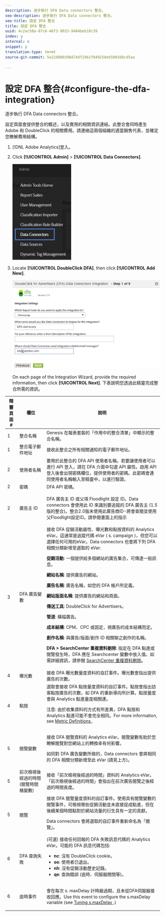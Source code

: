 ```yaml
---
description: 逐步執行 DFA Data connectors 整合。
seo-description: 逐步執行 DFA Data connectors 整合。
seo-title: 設定 DFA 整合
title: 設定 DFA 整合
uuid: 4c2ac58a-87c6-46f3-9033-9404beb18c39
index: y
internal: n
snippet: y
translation-type: tm+mt
source-git-commit: 5e22d080398d74df29b1f849258e6500168cd5aa

---
```



# 設定 DFA 整合{#configure-the-dfa-integration}

逐步執行 DFA Data connectors 整合。

設定頁面會提供整合的概述，以及實用的相關資訊連結。此整合會同時產生 Adobe 和 DoubleClick 的相關費用。請連絡這兩個組織的適當銷售代表，並確定您瞭解費用結構。

1. [!DNL Adobe Analytics]登入。
1. Click **[!UICONTROL Admin]** &gt; **[!UICONTROL Data Connectors]**.

   ![](assets/data_connectors.png)

1. Locate **[!UICONTROL DoubleClick DFA]**, then click **[!UICONTROL Add New]**.

   ![步驟結果](assets/wizard-01.png)

   On each page of the Integration Wizard, provide the required information, then click **[!UICONTROL Next]**. 下表說明您透過此精靈完成整合所需的資訊。

<table id="table_8F6F7F304C36431DA5FD6E5D54F60FC0"> 
 <thead> 
  <tr> 
   <th colname="col1" class="entry"> 精靈頁面 # </th> 
   <th colname="col2" class="entry"> 欄位 </th> 
   <th colname="col3" class="entry"> 說明 </th> 
  </tr> 
 </thead>
 <tbody> 
  <tr> 
   <td colname="col1"> 1 </td> 
   <td colname="col2"> 整合名稱 </td> 
   <td colname="col3"> Genesis 在報表套裝的「作用中的整合清單」中顯示的整合名稱。 </td> 
  </tr> 
  <tr> 
   <td colname="col1"> 1 </td> 
   <td colname="col2"> 整合電子郵件地址 </td> 
   <td colname="col3"> 接收此整合之所有相關通知的電子郵件地址。 </td> 
  </tr> 
  <tr> 
   <td colname="col1"> 2 </td> 
   <td colname="col2"> 使用者名稱 </td> 
   <td colname="col3"> 要用於此整合的 DFA API 使用者名稱。若要讓使用者可以進行 API 登入，請在 DFA 介面中勾選 API 屬性。啟用 API 登入後會出現密碼欄位，提供使用者的密碼。此密碼會連同使用者名稱輸入至精靈中，以進行驗證。 </td> 
  </tr> 
  <tr> 
   <td colname="col1"> 2 </td> 
   <td colname="col2"> 密碼 </td> 
   <td colname="col3"> DFA API 密碼。 </td> 
  </tr> 
  <tr> 
   <td colname="col1"> 2 </td> 
   <td colname="col2"> 廣告主 ID </td> 
   <td colname="col3"> <p>DFA 廣告主 ID 或父項 Floodlight 設定 ID。Data connectors 會使用此 ID 來識別要追蹤的 DFA 廣告主 (1.5 版的整合)。整合2.0版未使用此廣告商ID-將會查閱並使用父Floodlight設定ID。請參閱畫面上的指示 </p> </td> 
  </tr> 
  <tr> 
   <td colname="col1"> 3 </td> 
   <td colname="col2"> DFA 廣告變數 </td> 
   <td colname="col3"> 接收 DFA 促銷活動屬性、曝光數和點按資料的 Analytics eVar。這通常是追蹤代碼 eVar (<span class="varname"> s. campaign </span>)，但您可以選擇任何可用的eVar。Data connectors 也會將下列 DFA 相關分類新增至選取的 eVar: <p><b>促銷活動</b>: 一個提供給多個網站的廣告集合，可傳達一般訊息。 </p> <p><b>網站名稱</b>: 提供廣告的網站。 </p> <p><b>廣告名稱</b>: 廣告名稱，如您的 DFA 帳戶所定義。 </p> <p><b>網站版面名稱</b>: 提供廣告的網站和頁面。 </p> <p><b>傳送工具</b>: DoubleClick for Advertisers。 </p> <p><b>管道</b>: 橫幅廣告。 </p> <p><b>成本結構</b>: CPM、CPC 或固定，視廣告的成本結構而定。 </p> <p><b>創作名稱</b>: 與廣告/版面/創作 ID 相關聯之創作的名稱。 </p> <p><b>DFA &gt; SearchCenter 重複資料刪除</b>: 指定在 DFA 點進或閱覽發生時，DFA 應在 Searchcenter 變數中放入值。如需詳細資訊，請參閱 <a href="../../dfa-data-connector-analytics/dfa-integration-features.md#concept-ff93289d1662410e98f62c200394b3e3" format="dita" scope="local">SearchCenter 重複資料刪除</a>。 </p> </td> 
  </tr> 
  <tr> 
   <td colname="col1"> 4 </td> 
   <td colname="col2"> 曝光數 </td> 
   <td colname="col3"> 接收 DFA 曝光數量度資料的自訂事件。曝光數會指出提供廣告的次數。 </td> 
  </tr> 
  <tr> 
   <td colname="col1"> 4 </td> 
   <td colname="col2"> 點按 </td> 
   <td colname="col3"> 選取會接收 DFA 點按量度資料的自訂事件。點按會指出訪客點按廣告的次數，如 DFA 的重新導向所計算。點按量度會與 Analytics 點進量度相關連。 <p>注意: 由於收集資料的方式有所差異，DFA 點按和 Analytics 點進可能不會完全相同。For more information, see <a href="../../dfa-data-connector-analytics/dfa-reconciling-metric-discrepancies/dfa-metric-definitions.md#concept-2d5cd5ddd2594bb386a16a2764f30982" format="dita" scope="local"> Metric Definitions </a>. </p> </td> 
  </tr> 
  <tr> 
   <td colname="col1"> 5 </td> 
   <td colname="col2"> 閱覽變數 </td> 
   <td colname="col3"> <p>接收 DFA 閱覽資料的 Analytics eVar。閱覽變數有助於您瞭解閱覽對您網站上的轉換率有何影響。 </p> <p>如同對 DFA 廣告變數所做的，Data connectors 會將相同的 DFA 相關分類新增至此 eVar (請見上方)。 </p> </td> 
  </tr> 
  <tr> 
   <td colname="col1"> 5 </td> 
   <td colname="col2"> 前次檢視後經過的時間 (閱覽時間桶變數) </td> 
   <td colname="col3"> 接收「前次檢視後經過的時間」資料的 Analytics eVar。「前次檢視後經過的時間」會指出在前次廣告閱覽之後經過的時間長度。 </td> 
  </tr> 
  <tr> 
   <td colname="col1"> 5 </td> 
   <td colname="col2"> 閱覽 </td> 
   <td colname="col3"> 接收 DFA 閱覽量度資料的自訂事件。使用具有閱覽變數的閱覽事件，可檢視哪些促銷活動並未直接促成點進，但在後續某個時間點對於網站流量的衍生具有一定的貢獻。 <p>Data connectors 會將選取的自訂事件重新命名為「閱覽」。 </p> </td> 
  </tr> 
  <tr> 
   <td colname="col1"> 6 </td> 
   <td colname="col2"> DFA 查詢失敗 </td> 
   <td colname="col3"> (可選) 接收任何回報的 DFA 失敗訊息代碼的 Analytics eVar。可能的 DFA 訊息代碼包括: 
    <ul id="ul_85FC7FB19F7F4ADF83ABCA6DDB44CE19"> 
     <li id="li_0A3181DED5A149588A0D3F1584E2FE8B"><b>nc</b>: 沒有 DoubleClick cookie。 </li> 
     <li id="li_D397AA73AD5E4086A18B87F271E4EC14"><b>oo</b>: 使用者已退出。 </li> 
     <li id="li_5AC1D0C8049340B4AD857D88E275CBD6"><b>nh</b>: 沒有促銷活動歷史記錄。 </li> 
     <li id="li_73A8C5E905C54E2BB531A1FCDBC6AA1A"><b>qe</b>: 查詢錯誤 (逾時、伺服器關閉等)。 </li> 
    </ul> </td> 
  </tr> 
  <tr> 
   <td colname="col1"> 6 </td> 
   <td colname="col2"> 逾時事件 </td> 
   <td colname="col3"> <p>會在每次 <span class="varname"> s. maxDelay </span> 計時器過期，且未從DFA伺服器接收回應。Use this event to configure the <span class="varname"> s.maxDelay </span> variable (see <a href="../../dfa-data-connector-analytics/dfa-integration/dfa-tuning-s-maxlelay.md#concept-6deb28eee18e414db220d6009d449f0d" format="dita" scope="local"> Tuning s.maxDelay </a>.) </p> </td> 
  </tr> 
 </tbody> 
</table>

